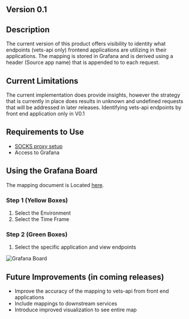 ## Version 0.1

## Description
The current version of this product offers visibility to identity what endpoints (vets-api only) frontend applications are utilizing in their applications.  The mapping is stored in Grafana and is derived using a header (Source app name) that is appended to to each request.

## Current Limitations
The current implementation does provide insights, however the strategy that is currently in place does results in unknown and undefined requests that will be addressed in later releases.
Identifying vets-api endpoints by front end application only in V0.1

## Requirements to Use
- [SOCKS proxy setup](https://github.com/department-of-veterans-affairs/va.gov-team/blob/master/scripts/socks/README.md)
- Access to Grafana

## Using the Grafana Board

The mapping document is Located [here](http://grafana.vfs.va.gov/d/zGUbwGLWz/frontend-to-backend-app-mapping?orgId=1).
### Step 1 (Yellow Boxes)
1) Select the Environment
2) Select the Time Frame

### Step 2 (Green Boxes)
1) Select the specific application and view endpoints

![Grafana Board](https://user-images.githubusercontent.com/52047369/78937754-dca04d00-7a65-11ea-86b5-4b977923bd85.png)

## Future Improvements (in coming releases)
- Improve the accuracy of the mapping to vets-api from front end applications
- Include mappings to downstream services
- Introduce improved visualization to see entire map
